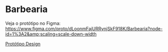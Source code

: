# Barbearia
Veja o protótipo no Figma: https://www.figma.com/proto/dLoonmFajURRynjSkF918K/Barbearia?node-id=1%3A2&amp;scaling=scale-down-width

[Protótipo Design]('img/print.png')
